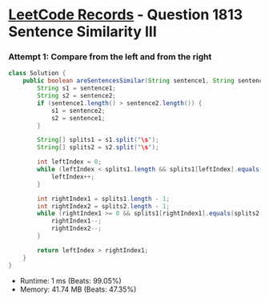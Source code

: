 # [LeetCode Records](../../README.md) - Question 1813 Sentence Similarity III

### Attempt 1: Compare from the left and from the right
```java
class Solution {
    public boolean areSentencesSimilar(String sentence1, String sentence2) {
        String s1 = sentence1;
        String s2 = sentence2;
        if (sentence1.length() > sentence2.length()) {
            s1 = sentence2;
            s2 = sentence1;
        }

        String[] splits1 = s1.split("\s");
        String[] splits2 = s2.split("\s");

        int leftIndex = 0;
        while (leftIndex < splits1.length && splits1[leftIndex].equals(splits2[leftIndex])) {
            leftIndex++;
        }

        int rightIndex1 = splits1.length - 1;
        int rightIndex2 = splits2.length - 1;
        while (rightIndex1 >= 0 && splits1[rightIndex1].equals(splits2[rightIndex2])) {
            rightIndex1--;
            rightIndex2--;
        }

        return leftIndex > rightIndex1;
    }
}
```
- Runtime: 1 ms (Beats: 99.05%)
- Memory: 41.74 MB (Beats: 47.35%)

<br>
